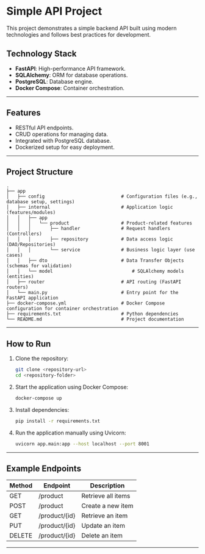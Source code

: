 # Simple API Project

This project demonstrates a simple backend API built using modern technologies and follows best practices for development.

## Technology Stack

- **FastAPI**: High-performance API framework.
- **SQLAlchemy**: ORM for database operations.
- **PostgreSQL**: Database engine.
- **Docker Compose**: Container orchestration.

---

## Features

- RESTful API endpoints.
- CRUD operations for managing data.
- Integrated with PostgreSQL database.
- Dockerized setup for easy deployment.

---

## Project Structure

```
.
├── app
│   ├── config                            # Configuration files (e.g., database setup, settings)
│   ├── internal                          # Application logic (features/modules)
│   │   ├── app
│   │   │   └── product                   # Product-related features
│   │   │       ├── handler               # Request handlers (Controllers)
│   │   │       ├── repository            # Data access logic (DAO/Repositories)
│   │   │       └── service               # Business logic layer (use cases)
│   │   ├── dto                           # Data Transfer Objects (schemas for validation)
│   │   └── model                             # SQLAlchemy models (entities)
│   ├── router                            # API routing (FastAPI routers)
│   └── main.py                           # Entry point for the FastAPI application
├── docker-compose.yml                    # Docker Compose configuration for container orchestration
├── requirements.txt                      # Python dependencies
└── README.md                             # Project documentation
```

---

## How to Run

1. Clone the repository:
   ```bash
   git clone <repository-url>
   cd <repository-folder>
   ```

2. Start the application using Docker Compose:
   ```bash
   docker-compose up 
   ```

3. Install dependencies:
   ```bash
   pip install -r requirements.txt
   ```

4. Run the application manually using Uvicorn:
   ```bash
   uvicorn app.main:app --host localhost --port 8001
   ```
   
---

## Example Endpoints

| Method | Endpoint       | Description          |
|--------|----------------|----------------------|
| GET    | /product       | Retrieve all items  |
| POST   | /product       | Create a new item   |
| GET    | /product/{id}  | Retrieve an item    |
| PUT    | /product/{id}  | Update an item      |
| DELETE | /product/{id}  | Delete an item      |

---
